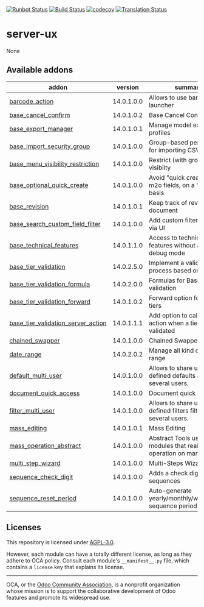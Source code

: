 [![Runbot Status](https://runbot.odoo-community.org/runbot/badge/flat/250/14.0.svg)](https://runbot.odoo-community.org/runbot/repo/github-com-oca-server-ux-250)
[![Build Status](https://travis-ci.com/OCA/server-ux.svg?branch=14.0)](https://travis-ci.com/OCA/server-ux)
[![codecov](https://codecov.io/gh/OCA/server-ux/branch/14.0/graph/badge.svg)](https://codecov.io/gh/OCA/server-ux)
[![Translation Status](https://translation.odoo-community.org/widgets/server-ux-14-0/-/svg-badge.svg)](https://translation.odoo-community.org/engage/server-ux-14-0/?utm_source=widget)

<!-- /!\ do not modify above this line -->

# server-ux

None

<!-- /!\ do not modify below this line -->

<!-- prettier-ignore-start -->

[//]: # (addons)

Available addons
----------------
addon | version | summary
--- | --- | ---
[barcode_action](barcode_action/) | 14.0.1.0.0 | Allows to use barcodes as a launcher
[base_cancel_confirm](base_cancel_confirm/) | 14.0.1.0.2 | Base Cancel Confirm
[base_export_manager](base_export_manager/) | 14.0.1.0.1 | Manage model export profiles
[base_import_security_group](base_import_security_group/) | 14.0.1.0.0 | Group-based permissions for importing CSV files
[base_menu_visibility_restriction](base_menu_visibility_restriction/) | 14.0.1.0.0 | Restrict (with groups) menu visibilty
[base_optional_quick_create](base_optional_quick_create/) | 14.0.1.0.0 | Avoid "quick create" on m2o fields, on a "by model" basis
[base_revision](base_revision/) | 14.0.1.0.1 | Keep track of revised document
[base_search_custom_field_filter](base_search_custom_field_filter/) | 14.0.1.0.0 | Add custom filters for fields via UI
[base_technical_features](base_technical_features/) | 14.0.1.1.0 | Access to technical features without activating debug mode
[base_tier_validation](base_tier_validation/) | 14.0.2.5.0 | Implement a validation process based on tiers.
[base_tier_validation_formula](base_tier_validation_formula/) | 14.0.2.0.0 | Formulas for Base tier validation
[base_tier_validation_forward](base_tier_validation_forward/) | 14.0.1.0.2 | Forward option for base tiers
[base_tier_validation_server_action](base_tier_validation_server_action/) | 14.0.1.1.1 | Add option to call server action when a tier is validated
[chained_swapper](chained_swapper/) | 14.0.1.0.0 | Chained Swapper
[date_range](date_range/) | 14.0.2.0.2 | Manage all kind of date range
[default_multi_user](default_multi_user/) | 14.0.1.0.0 | Allows to share user-defined defaults among several users.
[document_quick_access](document_quick_access/) | 14.0.1.0.0 | Document quick access
[filter_multi_user](filter_multi_user/) | 14.0.1.0.0 | Allows to share user-defined filters filters among several users.
[mass_editing](mass_editing/) | 14.0.1.0.1 | Mass Editing
[mass_operation_abstract](mass_operation_abstract/) | 14.0.1.0.0 | Abstract Tools used for modules that realize operation on many items
[multi_step_wizard](multi_step_wizard/) | 14.0.1.0.0 | Multi-Steps Wizards
[sequence_check_digit](sequence_check_digit/) | 14.0.1.0.0 | Adds a check digit on sequences
[sequence_reset_period](sequence_reset_period/) | 14.0.1.0.0 | Auto-generate yearly/monthly/weekly/daily sequence period ranges

[//]: # (end addons)

<!-- prettier-ignore-end -->

## Licenses

This repository is licensed under [AGPL-3.0](LICENSE).

However, each module can have a totally different license, as long as they adhere to OCA
policy. Consult each module's `__manifest__.py` file, which contains a `license` key
that explains its license.

----

OCA, or the [Odoo Community Association](http://odoo-community.org/), is a nonprofit
organization whose mission is to support the collaborative development of Odoo features
and promote its widespread use.
